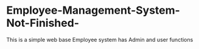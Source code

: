 # Employee-Management-System-Not-Finished-
This is a simple web base Employee system has Admin and user functions
